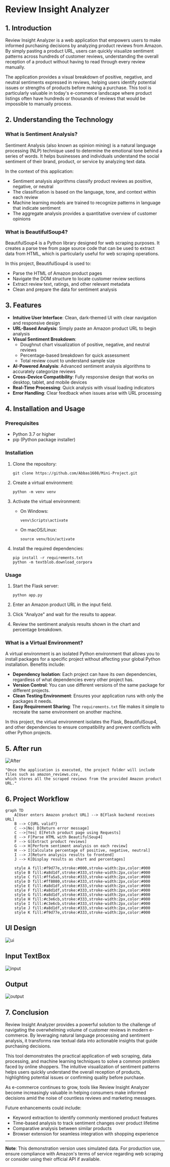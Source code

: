 # Review Insight Analyzer

## 1. Introduction

Review Insight Analyzer is a web application that empowers users to make informed purchasing decisions by analyzing product reviews from Amazon. By simply pasting a product URL, users can quickly visualize sentiment patterns across hundreds of customer reviews, understanding the overall reception of a product without having to read through every review manually.

The application provides a visual breakdown of positive, negative, and neutral sentiments expressed in reviews, helping users identify potential issues or strengths of products before making a purchase. This tool is particularly valuable in today's e-commerce landscape where product listings often have hundreds or thousands of reviews that would be impossible to manually process.

## 2. Understanding the Technology

### What is Sentiment Analysis?

Sentiment Analysis (also known as opinion mining) is a natural language processing (NLP) technique used to determine the emotional tone behind a series of words. It helps businesses and individuals understand the social sentiment of their brand, product, or service by analyzing text data.

In the context of this application:
- Sentiment analysis algorithms classify product reviews as positive, negative, or neutral
- The classification is based on the language, tone, and context within each review
- Machine learning models are trained to recognize patterns in language that indicate sentiment
- The aggregate analysis provides a quantitative overview of customer opinions

### What is BeautifulSoup4?

BeautifulSoup4 is a Python library designed for web scraping purposes. It creates a parse tree from page source code that can be used to extract data from HTML, which is particularly useful for web scraping operations.

In this project, BeautifulSoup4 is used to:
- Parse the HTML of Amazon product pages
- Navigate the DOM structure to locate customer review sections
- Extract review text, ratings, and other relevant metadata
- Clean and prepare the data for sentiment analysis

## 3. Features

- **Intuitive User Interface**: Clean, dark-themed UI with clear navigation and responsive design
- **URL-Based Analysis**: Simply paste an Amazon product URL to begin analysis
- **Visual Sentiment Breakdown**: 
  - Doughnut chart visualization of positive, negative, and neutral reviews
  - Percentage-based breakdown for quick assessment
  - Total review count to understand sample size
- **AI-Powered Analysis**: Advanced sentiment analysis algorithms to accurately categorize reviews
- **Cross-Device Compatibility**: Fully responsive design that works on desktop, tablet, and mobile devices
- **Real-Time Processing**: Quick analysis with visual loading indicators
- **Error Handling**: Clear feedback when issues arise with URL processing

## 4. Installation and Usage

### Prerequisites
- Python 3.7 or higher
- pip (Python package installer)

### Installation

1. Clone the repository:
   ```
   git clone https://github.com/Abbas1608/Mini-Project.git
   ```

2. Create a virtual environment:
   ```
   python -m venv venv
   ```

3. Activate the virtual environment:
   - On Windows:
     ```
     venv\Scripts\activate
     ```
   - On macOS/Linux:
     ```
     source venv/bin/activate
     ```

4. Install the required dependencies:
   ```
   pip install -r requirements.txt
   python -m textblob.download_corpora
   ```

### Usage

1. Start the Flask server:
   ```
   python app.py
   ```
2. Enter an Amazon product URL in the input field.

3. Click "Analyze" and wait for the results to appear.

4. Review the sentiment analysis results shown in the chart and percentage breakdown.

### What is a Virtual Environment?

A virtual environment is an isolated Python environment that allows you to install packages for a specific project without affecting your global Python installation. Benefits include:

- **Dependency Isolation**: Each project can have its own dependencies, regardless of what dependencies every other project has.
- **Version Control**: You can use different versions of the same package for different projects.
- **Clean Testing Environment**: Ensures your application runs with only the packages it needs.
- **Easy Requirement Sharing**: The `requirements.txt` file makes it simple to recreate the same environment on another machine.

In this project, the virtual environment isolates the Flask, BeautifulSoup4, and other dependencies to ensure compatibility and prevent conflicts with other Python projects.

## 5. After run 
![After](Output/After_run.png)

```
"Once the application is executed, the project folder will include files such as amazon_reviews.csv,
which stores all the scraped reviews from the provided Amazon product URL."
```

## 6. Project Workflow

```mermaid
graph TD
    A[User enters Amazon product URL] --> B[Flask backend receives URL]
    B --> C{URL valid?}
    C -->|No| D[Return error message]
    C -->|Yes| E[Fetch product page using Requests]
    E --> F[Parse HTML with BeautifulSoup4]
    F --> G[Extract product reviews]
    G --> H[Perform sentiment analysis on each review]
    H --> I[Calculate percentage of positive, negative, neutral]
    I --> J[Return analysis results to frontend]
    J --> K[Display results as chart and percentages]
    
    style A fill:#f9d77e,stroke:#000,stroke-width:2px,color:#000
    style B fill:#a8d1df,stroke:#333,stroke-width:2px,color:#000
    style C fill:#ffa5a5,stroke:#333,stroke-width:2px,color:#000
    style D fill:#ff8080,stroke:#333,stroke-width:2px,color:#000
    style E fill:#a8d1df,stroke:#333,stroke-width:2px,color:#000
    style F fill:#a8d1df,stroke:#333,stroke-width:2px,color:#000
    style G fill:#a8d1df,stroke:#333,stroke-width:2px,color:#000
    style H fill:#c3e6cb,stroke:#333,stroke-width:2px,color:#000
    style I fill:#c3e6cb,stroke:#333,stroke-width:2px,color:#000
    style J fill:#a8d1df,stroke:#333,stroke-width:2px,color:#000
    style K fill:#f9d77e,stroke:#333,stroke-width:2px,color:#000

```
## UI Design 

![ui](Output/UI.png)

## Input TextBox

![input](Output/InputUI.png)

## Output 
![output](Output/Output1.png)


## 7. Conclusion

Review Insight Analyzer provides a powerful solution to the challenge of navigating the overwhelming volume of customer reviews in modern e-commerce. By leveraging natural language processing and sentiment analysis, it transforms raw textual data into actionable insights that guide purchasing decisions.

This tool demonstrates the practical application of web scraping, data processing, and machine learning techniques to solve a common problem faced by online shoppers. The intuitive visualization of sentiment patterns helps users quickly understand the overall reception of products, highlighting potential issues or confirming quality before purchase.

As e-commerce continues to grow, tools like Review Insight Analyzer become increasingly valuable in helping consumers make informed decisions amid the noise of countless reviews and marketing messages.

Future enhancements could include:
- Keyword extraction to identify commonly mentioned product features
- Time-based analysis to track sentiment changes over product lifetime
- Comparative analysis between similar products
- Browser extension for seamless integration with shopping experience

---

**Note**: This demonstration version uses simulated data. For production use, ensure compliance with Amazon's terms of service regarding web scraping or consider using their official API if available.
